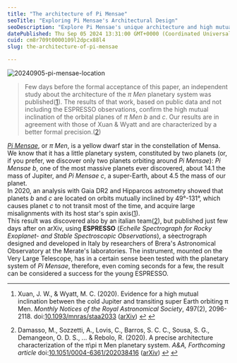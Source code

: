 ```yaml
---
title: "The architecture of Pi Mensae"
seoTitle: "Exploring Pi Mensae's Architectural Design"
seoDescription: "Explore Pi Mensae's unique architecture and high mutual inclination, highlighted by ESPRESSO observations and recent research"
datePublished: Thu Sep 05 2024 13:31:00 GMT+0000 (Coordinated Universal Time)
cuid: cm8r709t0000109l2dpcx88l4
slug: the-architecture-of-pi-mensae

---
```



![20240905-pi-mensae-location](https://i.postimg.cc/sfm43h6G/20240905-pi-mensae-location.jpg)

> Few days before the formal acceptance of this paper, an independent study about the architecture of the _π Men_ planetary system was published([1](#fn1)). The results of that work, based on public data and not including the ESPRESSO observations, confirm the high mutual inclination of the orbital planes of _π Men b_ and _c_. Our results are in agreement with those of Xuan & Wyatt and are characterized by a better formal precision.([2](#fn2))

[_Pi Mensae_](https://en.wikipedia.org/wiki/Pi_Mensae), or _π Men_, is a yellow dwarf star in the constellation of Mensa. We know that it has a little planetary system, constituted by two planets (or, if you prefer, we discover only two planets orbiting around _Pi Mensae_): _Pi Mensae b_, one of the most massive planets ever discovered, about 14.1 the mass of Jupiter, and _Pi Mensae c_, a super-Earth, about 4.5 the mass of our planet.  
In 2020, an analysis with Gaia DR2 and Hipparcos astrometry showed that planets _b_ and _c_ are located on orbits mutually inclined by 49°-131°, which causes planet _c_ to not transit most of the time, and acquire large misalignments with its host star's spin axis([1](#fn1)).  
This result was discovered also by an italian team([2](#fn2)), but published just few days after on arXiv, using **ESPRESSO** (_Echelle Spectrograph for Rocky Exoplanet- and Stable Spectroscopic Observations_), a sèectrograph designed and developed in Italy by researchers of Brera's Astronomical Observatory at the Merate's laboratories. The instrument, mounted on the Very Large Telescope, has in a certain sense been tested with the planetary system of _Pi Mensae_, therefore, even coming seconds for a few, the result can be considered a success for the young ESPRESSO.

* * *

1.  Xuan, J. W., & Wyatt, M. C. (2020). Evidence for a high mutual inclination between the cold Jupiter and transiting super Earth orbiting π Men. _Monthly Notices of the Royal Astronomical Society_, 497(2), 2096-2118. doi:[10.1093/mnras/staa2033](https://doi.org/10.1093/mnras/staa2033) ([arXiv](https://arxiv.org/abs/2007.01871)) [↩︎](#fnref1) [↩︎](#fnref1:1)
    
2.  Damasso, M., Sozzetti, A., Lovis, C., Barros, S. C. C., Sousa, S. G., Demangeon, O. D. S., ... & Rebolo, R. (2020). A precise architecture characterization of the π\\pi π Men planetary system. _A&A, Forthcoming article_ doi:[10.1051/0004-6361/202038416](https://doi.org/10.1051/0004-6361/202038416) ([arXiv](https://arxiv.org/abs/2007.06410)) [↩︎](#fnref2) [↩︎](#fnref2:1)